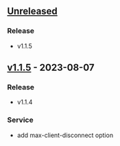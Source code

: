 <a name="unreleased"></a>
## [Unreleased]

### Release
- v1.1.5


<a name="v1.1.5"></a>
## [v1.1.5] - 2023-08-07
### Release
- v1.1.4

### Service
- add max-client-disconnect option


[Unreleased]: https://github.com/squarescale/squarescale-cli/compare/v1.1.5...HEAD
[v1.1.5]: https://github.com/squarescale/squarescale-cli/compare/v1.1.4...v1.1.5
